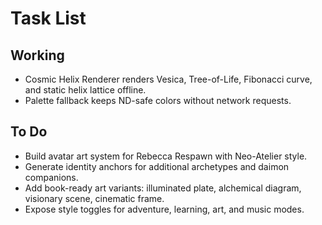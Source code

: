 # Task List

## Working
- Cosmic Helix Renderer renders Vesica, Tree-of-Life, Fibonacci curve, and static helix lattice offline.
- Palette fallback keeps ND-safe colors without network requests.

## To Do
- Build avatar art system for Rebecca Respawn with Neo-Atelier style.
- Generate identity anchors for additional archetypes and daimon companions.
- Add book-ready art variants: illuminated plate, alchemical diagram, visionary scene, cinematic frame.
- Expose style toggles for adventure, learning, art, and music modes.
